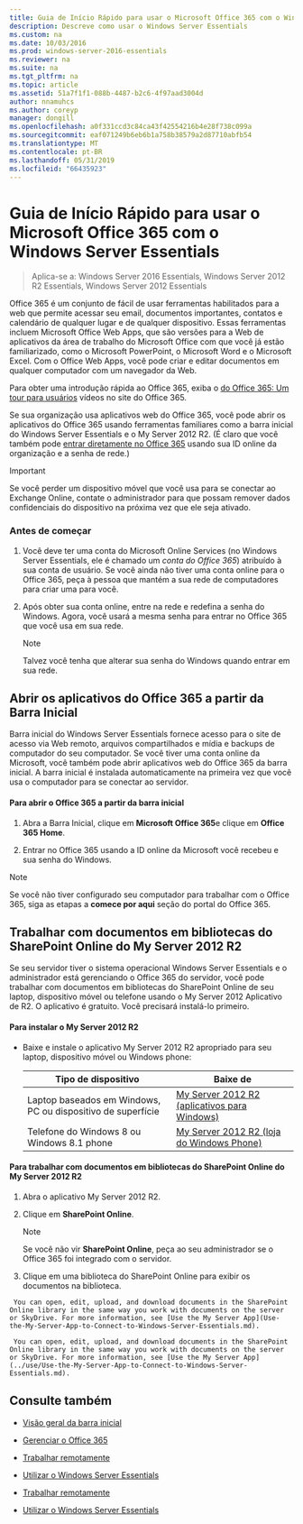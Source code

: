 ```yaml
---
title: Guia de Início Rápido para usar o Microsoft Office 365 com o Windows Server Essentials
description: Descreve como usar o Windows Server Essentials
ms.custom: na
ms.date: 10/03/2016
ms.prod: windows-server-2016-essentials
ms.reviewer: na
ms.suite: na
ms.tgt_pltfrm: na
ms.topic: article
ms.assetid: 51a7f1f1-088b-4487-b2c6-4f97aad3004d
author: nnamuhcs
ms.author: coreyp
manager: dongill
ms.openlocfilehash: a0f331ccd3c84ca43f42554216b4e28f738c099a
ms.sourcegitcommit: eaf071249b6eb6b1a758b38579a2d87710abfb54
ms.translationtype: MT
ms.contentlocale: pt-BR
ms.lasthandoff: 05/31/2019
ms.locfileid: "66435923"
---
```

# <a name="quick-start-guide-to-using-microsoft-office-365-with-windows-server-essentials"></a>Guia de Início Rápido para usar o Microsoft Office 365 com o Windows Server Essentials

>Aplica-se a: Windows Server 2016 Essentials, Windows Server 2012 R2 Essentials, Windows Server 2012 Essentials

 Office 365 é um conjunto de fácil de usar ferramentas habilitados para a web que permite acessar seu email, documentos importantes, contatos e calendário de qualquer lugar e de qualquer dispositivo. Essas ferramentas incluem Microsoft Office Web Apps, que são versões para a Web de aplicativos da área de trabalho do Microsoft Office com que você já estão familiarizado, como o Microsoft PowerPoint, o Microsoft Word e o Microsoft Excel. Com o Office Web Apps, você pode criar e editar documentos em qualquer computador com um navegador da Web.  

 Para obter uma introdução rápida ao Office 365, exiba o [do Office 365: Um tour para usuários](https://onlinehelp.microsoft.com/office365-smallbusinesses/hh534379.aspx) vídeos no site do Office 365.  

 Se sua organização usa aplicativos web do Office 365, você pode abrir os aplicativos do Office 365 usando ferramentas familiares como a barra inicial do Windows Server Essentials e o My Server 2012 R2. (É claro que você também pode [entrar diretamente no Office 365](https://login.microsoftonline.com/login.srf?wa=wsignin1.0&rpsnv=2&ct=1384059583&rver=6.1.6206.0&wp=MBI_KEY&wreply=https:%2F%2Fwww.outlook.com%2Fowa%2F&id=260563&whr=students.tamuk.edu&CBCXT=out) usando sua ID online da organização e a senha de rede.)  

> [!IMPORTANT]
>  Se você perder um dispositivo móvel que você usa para se conectar ao Exchange Online, contate o administrador para que possam remover dados confidenciais do dispositivo na próxima vez que ele seja ativado.  

### <a name="before-you-begin"></a>Antes de começar  

1.  Você deve ter uma conta do Microsoft Online Services (no Windows Server Essentials, ele é chamado um *conta do Office 365*) atribuído à sua conta de usuário. Se você ainda não tiver uma conta online para o Office 365, peça à pessoa que mantém a sua rede de computadores para criar uma para você.  

2.  Após obter sua conta online, entre na rede e redefina a senha do Windows. Agora, você usará a mesma senha para entrar no Office 365 que você usa em sua rede.  

    > [!NOTE]
    >  Talvez você tenha que alterar sua senha do Windows quando entrar em sua rede.  

## <a name="open-office-365-apps-from-the-launchpad"></a>Abrir os aplicativos do Office 365 a partir da Barra Inicial  
 Barra inicial do Windows Server Essentials fornece acesso para o site de acesso via Web remoto, arquivos compartilhados e mídia e backups de computador do seu computador. Se você tiver uma conta online da Microsoft, você também pode abrir aplicativos web do Office 365 da barra inicial. A barra inicial é instalada automaticamente na primeira vez que você usa o computador para se conectar ao servidor.  

#### <a name="to-open-office-365-from-the-launchpad"></a>Para abrir o Office 365 a partir da barra inicial  

1.  Abra a Barra Inicial, clique em **Microsoft Office 365**e clique em **Office 365 Home**.  

2.  Entrar no Office 365 usando a ID online da Microsoft você recebeu e sua senha do Windows.  

> [!NOTE]
>  Se você não tiver configurado seu computador para trabalhar com o Office 365, siga as etapas a **comece por aqui** seção do portal do Office 365.  

## <a name="work-with-documents-in-your-sharepoint-online-libraries-from-my-server-2012-r2"></a>Trabalhar com documentos em bibliotecas do SharePoint Online do My Server 2012 R2  
 Se seu servidor tiver o sistema operacional Windows Server Essentials e o administrador está gerenciando o Office 365 do servidor, você pode trabalhar com documentos em bibliotecas do SharePoint Online de seu laptop, dispositivo móvel ou telefone usando o My Server 2012 Aplicativo de R2. O aplicativo é gratuito. Você precisará instalá-lo primeiro.  

#### <a name="to-install-my-server-2012-r2"></a>Para instalar o My Server 2012 R2  

-   Baixe e instale o aplicativo My Server 2012 R2 apropriado para seu laptop, dispositivo móvel ou Windows phone:  

    |Tipo de dispositivo|Baixe de|  
    |-----------------|-------------------|  
    |Laptop baseados em Windows, PC ou dispositivo de superfície|[My Server 2012 R2 (aplicativos para Windows)](https://apps.microsoft.com/windows/app/my-server-2012-r2/67e86695-bda3-4f32-96c4-2e20e56f1cf3)|  
    | Telefone do Windows 8 ou Windows 8.1 phone|[My Server 2012 R2 (loja do Windows Phone)](http://www.windowsphone.com/store/app/my-server-2012-r2/44f596b5-0477-4096-b96e-ddd6ef64ad6b)|  

#### <a name="to-work-with-documents-in-sharepoint-online-libraries-from-my-server-2012-r2"></a>Para trabalhar com documentos em bibliotecas do SharePoint Online do My Server 2012 R2  

1.  Abra o aplicativo My Server 2012 R2.  

2.  Clique em **SharePoint Online**.  

    > [!NOTE]
    >  Se você não vir **SharePoint Online**, peça ao seu administrador se o Office 365 foi integrado com o servidor.  

3.  Clique em uma biblioteca do SharePoint Online para exibir os documentos na biblioteca.  


~~~
 You can open, edit, upload, and download documents in the SharePoint Online library in the same way you work with documents on the server or SkyDrive. For more information, see [Use the My Server App](Use-the-My-Server-App-to-Connect-to-Windows-Server-Essentials.md).  

 You can open, edit, upload, and download documents in the SharePoint Online library in the same way you work with documents on the server or SkyDrive. For more information, see [Use the My Server App](../use/Use-the-My-Server-App-to-Connect-to-Windows-Server-Essentials.md).  
~~~


## <a name="see-also"></a>Consulte também  

-   [Visão geral da barra inicial](../manage/Overview-of-the-Launchpad-in-Windows-Server-Essentials.md)  

-   [Gerenciar o Office 365](../manage/Manage-Office-365-in-Windows-Server-Essentials.md)  


-   [Trabalhar remotamente](Work-Remotely-in-Windows-Server-Essentials.md)  

-   [Utilizar o Windows Server Essentials](Use-Windows-Server-Essentials.md)

-   [Trabalhar remotamente](../use/Work-Remotely-in-Windows-Server-Essentials.md)  

-   [Utilizar o Windows Server Essentials](../use/Use-Windows-Server-Essentials.md)


